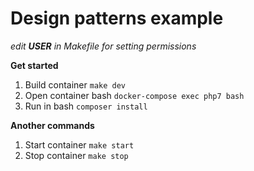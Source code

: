 Design patterns example
=======================

_edit **USER** in Makefile for setting permissions_

**Get started**
1. Build container `make dev`
2. Open container bash `docker-compose exec php7 bash`
3. Run in bash `composer install`

**Another commands**
1. Start container `make start`
2. Stop container `make stop`


